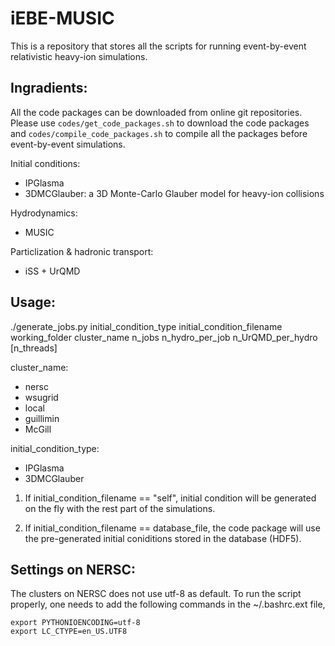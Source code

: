 # iEBE-MUSIC
This is a repository that stores all the scripts for running event-by-event relativistic heavy-ion simulations.

## Ingradients:
All the code packages can be downloaded from online git repositories. Please use `codes/get_code_packages.sh` to download the code packages and `codes/compile_code_packages.sh` to compile all the packages before event-by-event simulations.

Initial conditions:

- IPGlasma
- 3DMCGlauber: a 3D Monte-Carlo Glauber model for heavy-ion collisions

Hydrodynamics:

- MUSIC

Particlization & hadronic transport:

- iSS + UrQMD

## Usage:

./generate\_jobs.py initial\_condition\_type initial\_condition\_filename working\_folder cluster\_name n\_jobs n\_hydro\_per\_job n\_UrQMD\_per\_hydro [n\_threads]

cluster_name:

- nersc
- wsugrid
- local
- guillimin
- McGill

initial\_condition\_type:

- IPGlasma
- 3DMCGlauber

1. If initial\_condition\_filename == "self", initial condition will be generated on the fly with the rest part of the simulations.

2. If initial\_condition\_filename == database_file, the code package will use the pre-generated initial coniditions stored in the database (HDF5).


## Settings on NERSC:

The clusters on NERSC does not use utf-8 as default. To run the script properly, one needs to add the following commands in the ~/.bashrc.ext file,

```
export PYTHONIOENCODING=utf-8
export LC_CTYPE=en_US.UTF8
```



